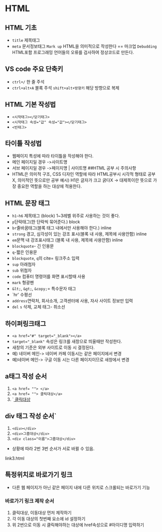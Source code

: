 # HTML
## HTML 기초
* `title` 제목태그
* `meta` 문서정보태그
`Mark up` HTML을 의미적으로 작성한다 == 마크업
`Debudding` HTML포함 프로그래밍 언어들의 오류를 검사하여 정상코드로 만든다.
## VS code 주요 단축키
* `ctrl+/` 한 줄 주석
* `ctrl+alt+A` 블록 주석
`shift+alt+방향키` 해당 방향으로 복제 
## HTML 기본 작성법
* `<시작태그></닫기태그>`
* `<시작태그 속성="값" 속성="값"></닫기태그>`
* `<빈태그>` 
## 타이틀 작성법
* 웹페이지 특성에 따라 타이틀을 작성해야 한다.
* 메인 페이지일 경우 ->사이트명
* 서브 페이지일 경우 ->페이지명 | 사이트명
##HTML 공부 시 주의사항
* HTML은 의미적 구조, CSS 디자인 역할에 따라 HTML공부시 시각적 형태로 공부X, 의미적인 뜻으로만 공부
예시) H1은 글자가 크고 굵다X -> 대제목이란 뜻으로 가장 중요한 역할을 하는 대상에 적용한다.
## HTML 문장 태그
* `h1~h6` 제목태그 (block) 1~3레벨 위주로 사용하는 것이 좋다.
* `p`단락태그(한 단락씩 묶어준다.) block
* `br`줄바꿈태그(블록 태그 내에서만 사용해야 한다.) inline
* `strong` 경고, 심각성이 있는 강조 표시(블록 내 사용, 제목에 사용안함) inline
* `em`문맥 내 강조표시태그 (블록 내 사용, 제목에 사용안함) inline
* `blockquote`- 긴 인용문
* `q`-짧은 인용문
* `blockquote`, `q`의 cite= 링크주소 입력
* `sup` 아래첨자
* `sub` 위첨자
* `code` 컴퓨터 명령어를 화면 표시할때 사용
* `mark` 형광펜
* `&lt;`, `&gt;`, `&copy;`= 특수문자 태그
* `hr' 수평선
* `address`연락처, 회사소개, 고객센터에 사용, 자사 사이트 정보만 입력
* `del` `s` 삭제, 교체 태그- 취소선
## 하이퍼링크태그
* `<a href="#" target="_blank"></a>`
* `target="_blank"` 속성은 링크를 새창으로 띄울때만 작성한다.
* 새창의 기준은 외부 사이트로 이동 시 결정된다.
* 예) 네이버 메인-> 네이버 카페 이동시는 같은 페이지에서 변경
* 예)네이버 메인-> 구글 이동 시는 다른 페이지이므로 새창에서 변경
## a태그 작성 순서
 1. `<a href= ""> </a>`
 2. `<a href= ""> 클릭대상</a>`
 3. `<a href= "연결경로"> 클릭대상</a>
## div 태그 작성 순서`
 1. `<div></div>`
 2. `<div>그룹대상</div>`
 3. `<div class="이름">그룹대상</div>`
* 상황에 따라 2번 3번 순서가 서로 바뀔 수 있음.

link3.html
## 특정위치로 바로가기 링크
* 다른 웹 페이지가 아닌 같은 페이지 내에 다른 위치로 스크롤되는 바로가기 기능
### 바로가기 링크 제작 순서
1. 클릭대상, 이동대상 먼저 제작하기
2. 각 이동 대상의 첫번째 요소에 id 설정하기
3. 위 2번으로 이동 시 클릭해야하는 대상에 href속성으로 #아이디명 입력하기
